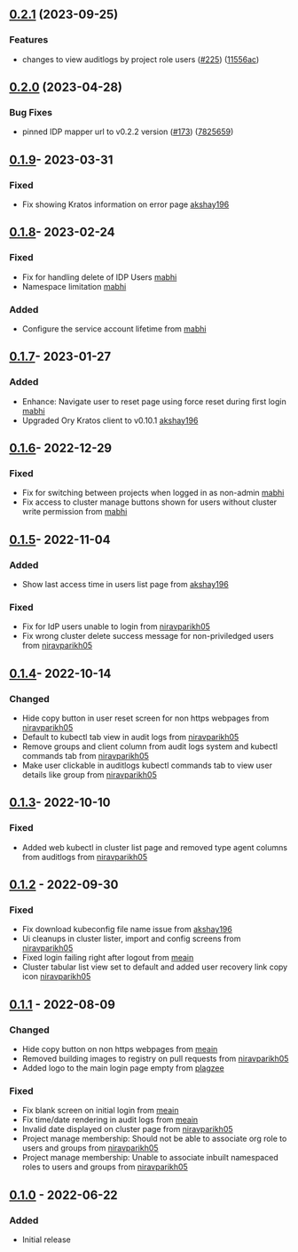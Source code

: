 ## [0.2.1](https://github.com/paralus/dashboard/compare/v0.2.0...v0.2.1) (2023-09-25)

### Features
* changes to view auditlogs by project role users ([#225](https://github.com/paralus/paralus/issues/225)) ([11556ac](https://github.com/paralus/dashboard/commit/11556aca1661a6d4d59ab0412f6420b96920f383))

## [0.2.0](https://github.com/paralus/dashboard/compare/v0.1.9...v0.2.0) (2023-04-28)

### Bug Fixes

* pinned IDP mapper url to v0.2.2 version ([#173](https://github.com/paralus/dashboard/issues/173)) ([7825659](https://github.com/paralus/dashboard/commit/78256593361397a2a0703922b4952dee8053166f))

## [0.1.9]- 2023-03-31
### Fixed
- Fix showing Kratos information on error page [akshay196](https://github.com/akshay196)

## [0.1.8]- 2023-02-24
### Fixed
- Fix for handling delete of IDP Users [mabhi](https://github.com/mabhi)
- Namespace limitation [mabhi](https://github.com/mabhi)

### Added
-  Configure the service account lifetime from [mabhi](https://github.com/mabhi)

## [0.1.7]- 2023-01-27
### Added
- Enhance: Navigate user to reset page using force reset during first login [mabhi](https://github.com/mabhi)
- Upgraded Ory Kratos client to v0.10.1 [akshay196](https://github.com/akshay196)


## [0.1.6]- 2022-12-29
### Fixed
- Fix for switching between projects when logged in as non-admin [mabhi](https://github.com/mabhi)
- Fix access to cluster manage buttons shown for users without cluster write permission from [mabhi](https://github.com/mabhi)

## [0.1.5]- 2022-11-04
### Added
- Show last access time in users list page from [akshay196](https://github.com/akshay196)

### Fixed
- Fix for IdP users unable to login from [niravparikh05](https://github.com/niravparikh05)
- Fix wrong cluster delete success message for non-priviledged users from [niravparikh05](https://github.com/niravparikh05)

## [0.1.4]- 2022-10-14
### Changed
- Hide copy button in user reset screen for non https webpages from [niravparikh05](https://github.com/niravparikh05)
- Default to kubectl tab view in audit logs from [niravparikh05](https://github.com/niravparikh05)
- Remove groups and client column from audit logs system and kubectl commands tab from [niravparikh05](https://github.com/niravparikh05)
- Make user clickable in auditlogs kubectl commands tab to view user details like group from [niravparikh05](https://github.com/niravparikh05)

## [0.1.3]- 2022-10-10
### Fixed
- Added web kubectl in cluster list page and removed type agent columns from auditlogs from [niravparikh05](https://github.com/niravparikh05)

## [0.1.2] - 2022-09-30
### Fixed
- Fix download kubeconfig file name issue from [akshay196](https://github.com/akshay196)
- Ui cleanups in cluster lister, import and config screens from [niravparikh05](https://github.com/niravparikh05)
- Fixed login failing right after logout from [meain](https://github.com/meain)
- Cluster tabular list view set to default and added user recovery link copy icon [niravparikh05](https://github.com/niravparikh05)

## [0.1.1] - 2022-08-09
### Changed
- Hide copy button on non https webpages from [meain](https://github.com/meain)
- Removed building images to registry on pull requests from [niravparikh05](https://github.com/niravparikh05)
- Added logo to the main login page empty from [plagzee](https://github.com/plagzee)

### Fixed
- Fix blank screen on initial login from [meain](https://github.com/meain)
- Fix time/date rendering in audit logs from [meain](https://github.com/meain)
- Invalid date displayed on cluster page from [niravparikh05](https://github.com/niravparikh05)
- Project manage membership: Should not be able to associate org role to users and groups from [niravparikh05](https://github.com/niravparikh05)
- Project manage membership: Unable to associate inbuilt namespaced roles to users and groups from [niravparikh05](https://github.com/niravparikh05)

## [0.1.0] - 2022-06-22
### Added
- Initial release

[Unreleased]: https://github.com/paralus/dashboard/compare/v0.2.1...HEAD
[0.2.1]: https://github.com/paralus/dashboard/compare/v0.2.0...v0.2.1
[0.2.0]: https://github.com/paralus/dashboard/compare/v0.1.9...v0.2.0
[0.1.9]: https://github.com/paralus/dashboard/compare/v0.1.8...v0.1.9
[0.1.8]: https://github.com/paralus/dashboard/compare/v0.1.7...v0.1.8
[0.1.7]: https://github.com/paralus/dashboard/compare/v0.1.6...v0.1.7
[0.1.6]: https://github.com/paralus/dashboard/compare/v0.1.5...v0.1.6
[0.1.5]: https://github.com/paralus/dashboard/compare/v0.1.4...v0.1.5
[0.1.4]: https://github.com/paralus/dashboard/compare/v0.1.3...v0.1.4
[0.1.3]: https://github.com/paralus/dashboard/compare/v0.1.2...v0.1.3
[0.1.2]: https://github.com/paralus/dashboard/compare/v0.1.1...v0.1.2
[0.1.1]: https://github.com/paralus/dashboard/compare/v0.1.1...v0.1.0
[0.1.0]: https://github.com/paralus/dashboard/releases/tag/v0.1.0
